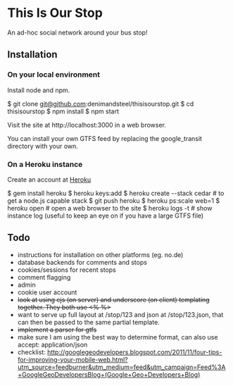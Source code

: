 # This Is Our Stop

An ad-hoc social network around your bus stop!

## Installation

### On your local environment

Install node and npm.

$ git clone git@github.com:denimandsteel/thisisourstop.git
$ cd thisisourstop
$ npm install
$ npm start

Visit the site at http://localhost:3000 in a web browser.

You can install your own GTFS feed by replacing the google_transit directory with your own.

### On a Heroku instance

Create an account at [Heroku](http://www.heroku.com/)

$ gem install heroku
$ heroku keys:add
$ heroku create --stack cedar # to get a node.js capable stack
$ git push heroku
$ heroku ps:scale web=1
$ heroku open # open a web browser to the site
$ heroku logs -t # show instance log (useful to keep an eye on if you have a large GTFS file)

## Todo

- instructions for installation on other platforms (eg. no.de)
- database backends for comments and stops
- cookies/sessions for recent stops
- comment flagging
- admin
- cookie user account
- <del>look at using ejs (on server) and underscore (on client) templating together. They both use <% %></del>
- want to serve up full layout at /stop/123 and json at /stop/123.json, that can then be passed to the same partial template.
- <del>implement a parser for gtfs</del>
- make sure I am using the best way to determine format, can also use accept: application/json
- checklist: http://googlegeodevelopers.blogspot.com/2011/11/four-tips-for-improving-your-mobile-web.html?utm_source=feedburner&utm_medium=feed&utm_campaign=Feed%3A+GoogleGeoDevelopersBlog+(Google+Geo+Developers+Blog)